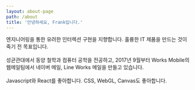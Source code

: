 ```yaml
---
layout: about-page
path: /about
title: '안녕하세요, Frank입니다.'
---
```

<div>
<span>엔지니어링을 통한 유려한 인터렉션 구현을 지향합니다.</span>
<span>훌륭한 IT 제품을 만드는 것이 죽기 전 목표입니다.</span>
</div>
<br />
<div>
<span>성균관대에서 동양 철학과 컴퓨터 공학을 전공하고,</span>
<span>2017년 9월부터 Works Mobile의 웹메일팀에서</span>
<span>네이버 메일, Line Works 메일을 만들고 있습니다.</span>
</div>
<br />
<div>
<span>Javascript와 React를 좋아합니다.</span>
<span>CSS, WebGL, Canvas도 좋아합니다.</span>
</div>